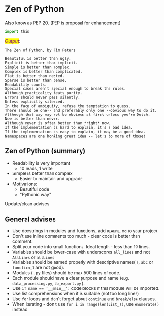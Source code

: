 # Zen of Python

Also know as PEP 20. (PEP is proposal for enhancement)


```python
import this
```

_<mark style="color:purple;">Output</mark>_:

    The Zen of Python, by Tim Peters
    
    Beautiful is better than ugly.
    Explicit is better than implicit.
    Simple is better than complex.
    Complex is better than complicated.
    Flat is better than nested.
    Sparse is better than dense.
    Readability counts.
    Special cases aren't special enough to break the rules.
    Although practicality beats purity.
    Errors should never pass silently.
    Unless explicitly silenced.
    In the face of ambiguity, refuse the temptation to guess.
    There should be one-- and preferably only one --obvious way to do it.
    Although that way may not be obvious at first unless you're Dutch.
    Now is better than never.
    Although never is often better than *right* now.
    If the implementation is hard to explain, it's a bad idea.
    If the implementation is easy to explain, it may be a good idea.
    Namespaces are one honking great idea -- let's do more of those!


## Zen of Python (summary)

* Readability is very important
    * 10 reads, 1 write
* Simple is better than complex
    * Easier to maintain and upgrade
* Motivations:
    * Beautiful code
    * "Pythonic way"


Update/clean advises

## General advises

* Use docstrings in modules and functions, add `README.md` to your project
* Don't use inline comments too much - clear code is better than comment.
* Split your code into small functions. Ideal length - less than 10 lines. 
* Variables should be lower-case with underscores `all_lines` and not `AllLines` or `allLines`. 
* Variables should be named properly with descriptive names( `a`, `abc` or `function_1` are not good). 
* Modules ( `.py` files) should be max 500 lines of code. 
* Each module should have a clear purpose and name (e.g. `data_processing.py`, `db_export.py` ). 
* Use `if name == '__main__':` code blocks if this module will be imported. 
* Use list comprehensions when it is suitable (not too long lines)
* Use `for` loops and don't forget about `continue` and `break/else` clauses. 
* When iterating - don't use `for i in range(len(list_))`, use `enumerate()` instead